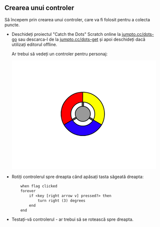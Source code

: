## Crearea unui controler

Să începem prin crearea unui controler, care va fi folosit pentru a colecta puncte.

+ Deschideți proiectul "Catch the Dots" Scratch online la <a href="http://jumpto.cc/dots-go" target="_blank">jumpto.cc/dots-go</a> sau descarca-l de la <a href="http://jumpto.cc/dots-get" target="_blank">jumpto.cc/dots-get</a> și apoi deschideți dacă utilizați editorul offline.
    
    Ar trebui să vedeți un controler pentru personaj:
    
    ![captură de ecran](images/dots-controller.png)

+ Rotiți controlerul spre dreapta când apăsați tasta săgeată dreapta:
    
    ```blocks
        when flag clicked
        forever
            if <key [right arrow v] pressed?> then
                turn right (3) degrees
            end
        end
    ```

+ Testați-vă controlerul - ar trebui să se rotească spre dreapta.